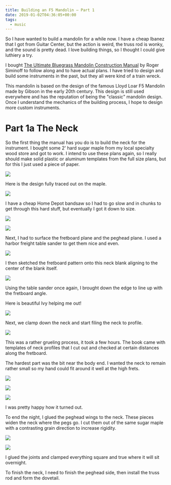 ```yaml
---
title: Building an F5 Mandolin – Part 1
date: 2019-01-02T04:36:05+00:00
tags:
  - music
---
```


So I have wanted to build a mandolin for a while now. I have a cheap Ibanez that I got from Guitar Center, but the action is weird, the truss rod is wonky, and the sound is pretty dead. I love building things, so I thought I could give luthiery a try.

I bought [The Ultimate Bluegrass Mandolin Construction Manual][1] by Roger Siminoff to follow along and to have actual plans. I have tried to design and build some instruments in the past, but they all were kind of a train wreck.

This mandolin is based on the design of the famous Lloyd Loar F5 Mandolin made by Gibson in the early 20th century. This design is still used everywhere and has the reputation of being the "classic" mandolin design. Once I understand the mechanics of the building process, I hope to design more custom instruments.

# Part 1a The Neck

So the first thing the manual has you do is to build the neck for the instrument. I bought some 2' hard sugar maple from my local specialty wood store and got to work. I intend to use these plans again, so I really should make solid plastic or aluminum templates from the full size plans, but for this I just used a piece of paper.

![](/assets/IMG_2527.jpg)

Here is the design fully traced out on the maple.

![](/assets/IMG_2529.jpg)

I have a cheap Home Depot bandsaw so I had to go slow and in chunks to get through this hard stuff, but eventually I got it down to size.

![](/assets/IMG_2530.jpg)

![](/assets/56807146957__E506FCE8-8B1B-4F37-96B0-2B1CA7606161-1.jpg)

Next, I had to surface the fretboard plane and the peghead plane. I used a harbor freight table sander to get them nice and even.

![](/assets/IMG_2533-2.jpg)

I then sketched the fretboard pattern onto this neck blank aligning to the center of the blank itself.

![](/assets/IMG_2534.jpg)

Using the table sander once again, I brought down the edge to line up with the fretboard angle.

Here is beautiful Ivy helping me out!

![](/assets/IMG_2536-1.jpg)

Next, we clamp down the neck and start filing the neck to profile.

![](/assets/IMG_2540.jpg)

This was a rather grueling process, it took a few hours. The book came with templates of neck profiles that I cut out and checked at certain distances along the fretboard.

The hardest part was the bit near the body end. I wanted the neck to remain rather small so my hand could fit around it well at the high frets.

![](/assets/IMG_2541.jpg)

![](/assets/IMG_2542-1.jpg)

![](/assets/IMG_2543-1.jpg)

I was pretty happy how it turned out.

To end the night, I glued the peghead wings to the neck. These pieces widen the neck where the pegs go. I cut them out of the same sugar maple with a contrasting grain direction to increase rigidity.

![](/assets/IMG_2532.jpg)

![](/assets/IMG_2547-1.jpg)

I glued the joints and clamped everything square and true where it will sit overnight.

To finish the neck, I need to finish the peghead side, then install the truss rod and form the dovetail.

[1]: https://www.amazon.com/Ultimate-Bluegrass-Mandolin-Construction-Manual/dp/0634062859
